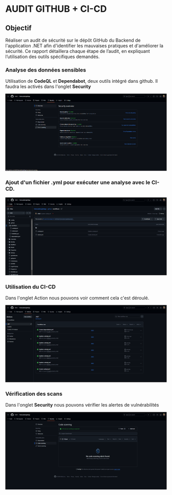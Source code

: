 # AUDIT GITHUB + CI-CD

## Objectif 

Réaliser un audit de sécurité sur le dépôt GitHub du Backend de l'application .NET afin d'identifier les mauvaises pratiques et d'améliorer la sécurité. Ce rapport détaillera chaque étape de l’audit, en expliquant l’utilisation des outils spécifiques demandés.

### Analyse des données sensibles

Utilisation de **CodeQL** et **Dependabot**, deux outils intégré dans github. Il faudra les activés dans l'onglet **Security**

![alt tag](https://github.com/Jrb62/Formation-AIS-et-DevOps/blob/main/screenshot/SecurityGitHub1.png)

### Ajout d'un fichier **.yml** pour exécuter une analyse avec le CI-CD.

![alt tag](https://github.com/Jrb62/Formation-AIS-et-DevOps/blob/main/screenshot/securityGithub2.png)

### Utilisation du CI-CD

Dans l'onglet Action nous pouvons voir comment cela c'est déroulé.

![alt tag](https://github.com/Jrb62/Formation-AIS-et-DevOps/blob/main/screenshot/SecurityGithub3.png)

### Vérification des scans

Dans l'onglet **Security** nous pouvons vérifier les alertes de vulnérabilités

![alt tag](https://github.com/Jrb62/Formation-AIS-et-DevOps/blob/main/screenshot/SecurityGithub4.png)
